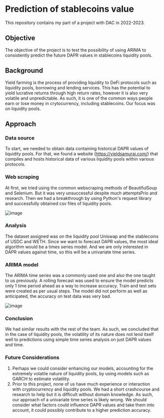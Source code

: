 # Prediction of stablecoins value
This repository contains my part of a project with DAC in 2022-2023. 

## Objective
The objective of the project is to test the possibility of using ARIMA to consistently predict the future DAPR values in stablecoins liquidity pools.

## Background
Yield farming is the process of providing liquidity to DeFi protocols such as liquidity pools, borrowing and lending services. This has the potential to yield lucrative returns through high return rates, however it is also very volatile and unpredictable. As such, it is one of the common ways people earn or lose money in crytocurrency, including stablecoins. Our focus was on liquidity pools. 

## Approach
### Data source
To start, we needed to obtain data containing historical DAPR values of liquidity pools. For that, we found a website (https://yieldsamurai.com/) that compiles and hosts historical data of various liquidity pools within various protocols. 
### Web scraping
At first, we tried using the common webscraping methods of BeautifulSoup and Selenium. But it was very unsuccessful despite much attemptsPrio and research. Then we had a breakthrough by using Python's request library and successfully obtained csv files of liquidity pools.

![image](https://github.com/user-attachments/assets/4e8bdf2d-f7c4-46fc-a471-31882ec76c6c)

### Analysis
The dataset assigned was on the liquidity pool Uniswap and the stablecoins of USDC and WETH. Since we want to forecast DAPR values, the most ideal algorithm would be a times series model. And we are only interested in DAPR values against time, so this will be a univariate time series.
### ARIMA model
The ARIMA time series was a commonly used one and also the one taught to us previously. A rolling forecast was used to ensure the model predicts only 1 time period ahead as a way to increase accuracy. Train and test sets were created as per usual steps.
The model did not perform as well as anticipated, the accuracy on test data was very bad.

![image](https://github.com/user-attachments/assets/1a2c11d5-67c3-4e04-ace2-50a9888958ff)

### Conclusion
We had similar results with the rest of the team. As such, we concluded that in the case of liquidity pools, the volatility of its nature does not lend itself well to predictions using simple time series analysis on just DAPR values and time.

### Future Considerations
1. Perhaps we could consider enhancing our models, accounting for the extremely volatile nature of liquidity pools, by using models such as GARCH to estimate volatility.
2. Prior to this project, none of us have much experience or interaction with cryptocurrency and liquidity pools. We had a short crashcourse and research to help but it is difficult without domain knowledge. As such, our approach of a univariate time series is likely wrong. We should consider what factors could influence DAPR values and take them into account, it could possibly contribute to a higher prediction accuracy. 
